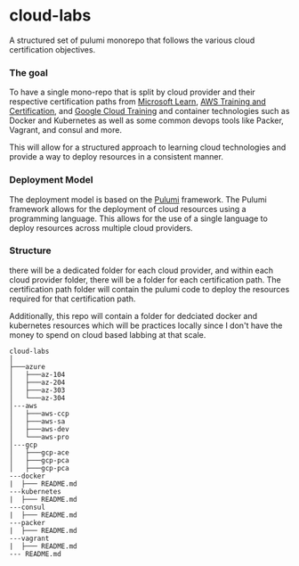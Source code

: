 # cloud-labs
A structured set of pulumi monorepo that follows the various cloud certification objectives.

### The goal
To have a single mono-repo that is split by cloud provider and their respective certification paths from [Microsoft Learn](https://learn.microsoft.com/en-us/training/), [AWS Training and Certification](https://aws.amazon.com/training/), and [Google Cloud Training](https://cloud.google.com/training) and container technologies such as Docker and Kubernetes as well as some common devops tools like Packer, Vagrant, and consul and more.

This will allow for a structured approach to learning cloud technologies and provide a way to deploy resources in a consistent manner.


### Deployment Model
The deployment model is based on the [Pulumi](https://www.pulumi.com/) framework. The Pulumi framework allows for the deployment of cloud resources using a programming language. This allows for the use of a single language to deploy resources across multiple cloud providers.


### Structure
there will be a dedicated folder for each cloud provider, and within each cloud provider folder, there will be a folder for each certification path. The certification path folder will contain the pulumi code to deploy the resources required for that certification path.

Additionally, this repo will contain a folder for dedciated docker and kubernetes resources which will be practices locally since I don't have the money to spend on cloud based labbing at that scale.

```
cloud-labs
│
├───azure
│   ├───az-104
│   ├───az-204
│   ├───az-303
│   └───az-304
│---aws
│   ├───aws-ccp
│   ├───aws-sa
│   ├───aws-dev
│   └───aws-pro
│---gcp
│   ├───gcp-ace
│   ├───gcp-pca
│   ├───gcp-pca
---docker
|  ├─── README.md
---kubernetes
|  ├─── README.md
---consul
|  ├─── README.md
---packer
|  ├─── README.md
---vagrant
|  ├─── README.md
--- README.md
```

